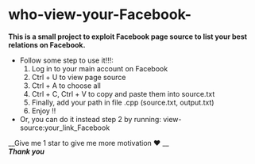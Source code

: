 # who-view-your-Facebook-
**This is a small project to exploit Facebook page source to list your best relations on Facebook.**

+ Follow some step to use it!!!:
  1. Log in to your main account on Facebook
  2. Ctrl + U to view page source
  3. Ctrl + A to choose all
  4. Ctrl + C, Ctrl + V to copy and paste them into source.txt
  5. Finally, add your path in file .cpp (source.txt, output.txt)
  6. Enjoy !!
+ Or, you can do it instead step 2 by running: view-source:your_link_Facebook

__Give me 1 star to give me more motivation ❤ __\
_____Thank you_____
